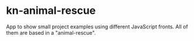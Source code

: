 # kn-animal-rescue
App to show small project examples using different JavaScript fronts. All of them are based in a "animal-rescue".
